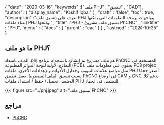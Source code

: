 {
  "date" : "2020-03-16",
  "keywords" :["ملف PHJ" , "تنسيق" , "CAD"] ,
  "author" : {
    "display_name" : "Kashif Iqbal"
} ,
  "draft" : "false",
  "toc" : true,
  "description" :"تعرف على تنسيق ملف PHJ وواجهات برمجة التطبيقات التي يمكنها إنشاء ملفات PHJ وفتحها." ,
  "title" :"PHJ - تنسيق ملف مشروع PhCNC" ,
  "linktitle" : "PHJ",
  "menu" : {
    "docs" : {
      "parent" : "cad"
}
} ,
  "lastmod" : "2020-10-25"
}

## ما هو ملف PHJ؟

الملف بامتداد .phj هو ملف مشروع تم إنشاؤه باستخدام برنامج PhCNC المستخدم في النماذج الأولية للوحة الدوائر المطبوعة (PCB). يحتوي على معلومات ملف PCB projec مثل مواضع علامات التبويب وجداول الأدوات والإعدادات الأخرى. ملفات PHJ أصغر حجمًا بسبب تنسيق الملف المضغوط. يعمل تطبيق PhCNC في أوضاع CAM و CNC. يدعم كلا الوضعين تحميل / حفظ / استيراد ملفات PHJ للتضمين في الجهاز.

{{< figure src="../phj.jpeg" alt="تنسيق ملف PhCNC" >}}

## مراجع

* [PhCNC](http://www.accuratecnc.com/PhCNC.php)

